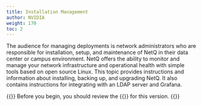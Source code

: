 ```yaml
---
title: Installation Management
author: NVIDIA
weight: 170
toc: 2
---
```


The audience for managing deployments is network administrators who are responsible for installation, setup, and maintenance of NetQ in their data center or campus environment. NetQ offers the ability to monitor and manage your network infrastructure and operational health with simple tools based on open source Linux. This topic provides instructions and information about installing, backing up, and upgrading NetQ. It also contains instructions for integrating with an LDAP server and Grafana.

{{<notice tip>}}
Before you begin, you should review the {{<link title="NVIDIA NetQ 4.2 Release Notes" text="release notes">}} for this version.
{{</notice>}}

